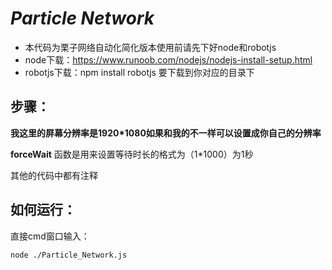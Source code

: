 # ***Particle Network***

* 本代码为栗子网络自动化简化版本使用前请先下好node和robotjs
* node下载：https://www.runoob.com/nodejs/nodejs-install-setup.html
* robotjs下载：npm install robotjs 要下载到你对应的目录下

## 步骤：

**我这里的屏幕分辨率是1920*1080如果和我的不一样可以设置成你自己的分辨率**

**forceWait** 函数是用来设置等待时长的格式为（1*1000）为1秒

其他的代码中都有注释

## 如何运行：

直接cmd窗口输入：

```
node ./Particle_Network.js
```

